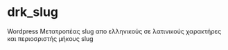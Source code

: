 # drk_slug
Wordpress Μετατροπέας slug απο ελληνικούς σε λατινικούς χαρακτήρες και περιοσριστής μήκους slug
